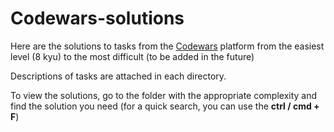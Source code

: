 # Codewars-solutions
Here are the solutions to tasks from the [Codewars](https://www.codewars.com) platform from the easiest level (8 kyu) to the most difficult (to be added in the future)

Descriptions of tasks are attached in each directory.

To view the solutions, go to the folder with the appropriate complexity and find the solution you need (for a quick search, you can use the **ctrl / cmd + F**)